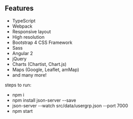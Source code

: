 
## Features
* TypeScript
* Webpack
* Responsive layout
* High resolution
* Bootstrap 4 CSS Framework
* Sass
* Angular 2
* jQuery
* Charts (Chartist, Chart.js)
* Maps (Google, Leaflet, amMap)
* and many more!

steps to run:

- npm i
- npm install  json-server --save
- json-server --watch src/data/usergrp.json --port 7000
- npm start